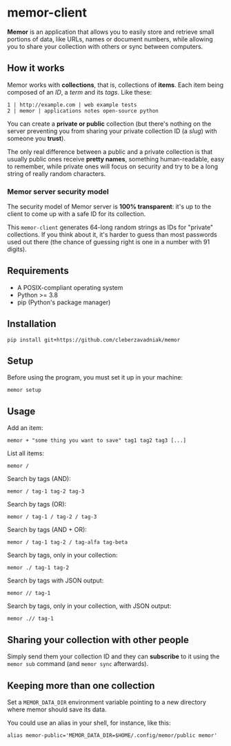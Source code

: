 # memor-client

**Memor** is an application that allows you to easily
store and retrieve small portions of data, like
URLs, names or document numbers, while allowing you
to share your collection with others or sync between
computers.


## How it works

Memor works with **collections**, that is, collections
of **items**. Each item being composed of an *ID*,
a *term* and its *tags*. Like these:

    1 | http://example.com | web example tests
    2 | memor | applications notes open-source python

You can create a **private or public** collection
(but there's nothing on the server preventing you from
sharing your private collection ID (a *slug*) with
someone you **trust**).

The only real difference between a public and a private
collection is that usually public ones receive
**pretty names**, something human-readable, easy to
remember, while private ones will focus on security
and try to be a long string of really random characters.


### Memor server security model

The security model of Memor server is
**100% transparent**: it's up to the client to come up
with a safe ID for its collection.

This `memor-client` generates 64-long random strings as
IDs for "private" collections. If you think about it,
it's harder to guess than most passwords used out there
(the chance of guessing right is one in a number with
91 digits).


## Requirements

* A POSIX-compliant operating system
* Python >= 3.8
* pip (Python's package manager)


## Installation

    pip install git+https://github.com/cleberzavadniak/memor


## Setup

Before using the program, you must set it up in your machine:

    memor setup


## Usage

Add an item:

    memor + "some thing you want to save" tag1 tag2 tag3 [...]

List all items:

    memor /

Search by tags (AND):

    memor / tag-1 tag-2 tag-3

Search by tags (OR):

    memor / tag-1 / tag-2 / tag-3

Search by tags (AND + OR):

    memor / tag-1 tag-2 / tag-alfa tag-beta

Search by tags, only in your collection:

    memor ./ tag-1 tag-2

Search by tags with JSON output:

    memor // tag-1

Search by tags, only in your collection, with JSON output:

    memor .// tag-1


## Sharing your collection with other people

Simply send them your collection ID and they can
**subscribe** to it using the `memor sub` command
(and `memor sync` afterwards).


## Keeping more than one collection

Set a `MEMOR_DATA_DIR` environment variable pointing
to a new directory where memor should save its data.

You could use an alias in your shell, for instance,
like this:

    alias memor-public='MEMOR_DATA_DIR=$HOME/.config/memor/public memor'
